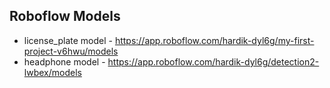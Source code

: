 ## Roboflow Models

- license_plate model - https://app.roboflow.com/hardik-dyl6g/my-first-project-v6hwu/models
- headphone model - https://app.roboflow.com/hardik-dyl6g/detection2-lwbex/models


